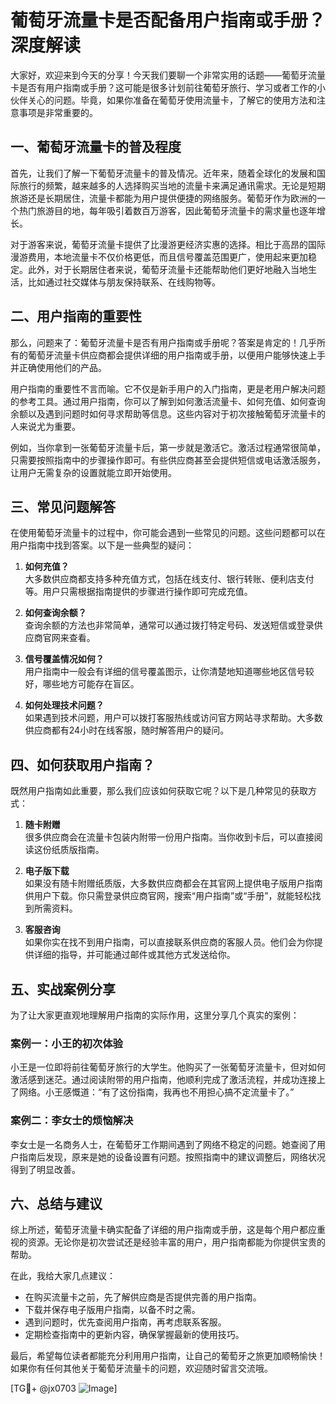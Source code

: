# 葡萄牙流量卡是否配备用户指南或手册？深度解读

大家好，欢迎来到今天的分享！今天我们要聊一个非常实用的话题——葡萄牙流量卡是否有用户指南或手册？这可能是很多计划前往葡萄牙旅行、学习或者工作的小伙伴关心的问题。毕竟，如果你准备在葡萄牙使用流量卡，了解它的使用方法和注意事项是非常重要的。

## 一、葡萄牙流量卡的普及程度

首先，让我们了解一下葡萄牙流量卡的普及情况。近年来，随着全球化的发展和国际旅行的频繁，越来越多的人选择购买当地的流量卡来满足通讯需求。无论是短期旅游还是长期居住，流量卡都能为用户提供便捷的网络服务。葡萄牙作为欧洲的一个热门旅游目的地，每年吸引着数百万游客，因此葡萄牙流量卡的需求量也逐年增长。

对于游客来说，葡萄牙流量卡提供了比漫游更经济实惠的选择。相比于高昂的国际漫游费用，本地流量卡不仅价格更低，而且信号覆盖范围更广，使用起来更加稳定。此外，对于长期居住者来说，葡萄牙流量卡还能帮助他们更好地融入当地生活，比如通过社交媒体与朋友保持联系、在线购物等。

## 二、用户指南的重要性

那么，问题来了：葡萄牙流量卡是否有用户指南或手册呢？答案是肯定的！几乎所有的葡萄牙流量卡供应商都会提供详细的用户指南或手册，以便用户能够快速上手并正确使用他们的产品。

用户指南的重要性不言而喻。它不仅是新手用户的入门指南，更是老用户解决问题的参考工具。通过用户指南，你可以了解到如何激活流量卡、如何充值、如何查询余额以及遇到问题时如何寻求帮助等信息。这些内容对于初次接触葡萄牙流量卡的人来说尤为重要。

例如，当你拿到一张葡萄牙流量卡后，第一步就是激活它。激活过程通常很简单，只需要按照指南中的步骤操作即可。有些供应商甚至会提供短信或电话激活服务，让用户无需复杂的设置就能立即开始使用。

## 三、常见问题解答

在使用葡萄牙流量卡的过程中，你可能会遇到一些常见的问题。这些问题都可以在用户指南中找到答案。以下是一些典型的疑问：

1. **如何充值？**  
   大多数供应商都支持多种充值方式，包括在线支付、银行转账、便利店支付等。用户只需根据指南提供的步骤进行操作即可完成充值。

2. **如何查询余额？**  
   查询余额的方法也非常简单，通常可以通过拨打特定号码、发送短信或登录供应商官网来查看。

3. **信号覆盖情况如何？**  
   用户指南中一般会有详细的信号覆盖图示，让你清楚地知道哪些地区信号较好，哪些地方可能存在盲区。

4. **如何处理技术问题？**  
   如果遇到技术问题，用户可以拨打客服热线或访问官方网站寻求帮助。大多数供应商都有24小时在线客服，随时解答用户的疑问。

## 四、如何获取用户指南？

既然用户指南如此重要，那么我们应该如何获取它呢？以下是几种常见的获取方式：

1. **随卡附赠**  
   很多供应商会在流量卡包装内附带一份用户指南。当你收到卡后，可以直接阅读这份纸质版指南。

2. **电子版下载**  
   如果没有随卡附赠纸质版，大多数供应商都会在其官网上提供电子版用户指南供用户下载。你只需登录供应商官网，搜索“用户指南”或“手册”，就能轻松找到所需资料。

3. **客服咨询**  
   如果你实在找不到用户指南，可以直接联系供应商的客服人员。他们会为你提供详细的指导，并可能通过邮件或其他方式发送给你。

## 五、实战案例分享

为了让大家更直观地理解用户指南的实际作用，这里分享几个真实的案例：

### 案例一：小王的初次体验  
小王是一位即将前往葡萄牙旅行的大学生。他购买了一张葡萄牙流量卡，但对如何激活感到迷茫。通过阅读附带的用户指南，他顺利完成了激活流程，并成功连接上了网络。小王感慨道：“有了这份指南，我再也不用担心搞不定流量卡了。”

### 案例二：李女士的烦恼解决  
李女士是一名商务人士，在葡萄牙工作期间遇到了网络不稳定的问题。她查阅了用户指南后发现，原来是她的设备设置有问题。按照指南中的建议调整后，网络状况得到了明显改善。

## 六、总结与建议

综上所述，葡萄牙流量卡确实配备了详细的用户指南或手册，这是每个用户都应重视的资源。无论你是初次尝试还是经验丰富的用户，用户指南都能为你提供宝贵的帮助。

在此，我给大家几点建议：
- 在购买流量卡之前，先了解供应商是否提供完善的用户指南。
- 下载并保存电子版用户指南，以备不时之需。
- 遇到问题时，优先查阅用户指南，再考虑联系客服。
- 定期检查指南中的更新内容，确保掌握最新的使用技巧。

最后，希望每位读者都能充分利用用户指南，让自己的葡萄牙之旅更加顺畅愉快！如果你有任何其他关于葡萄牙流量卡的问题，欢迎随时留言交流哦。

[TG💪+ @jx0703 ![Image](https://github.com/user-attachments/assets/dbca1d08-cadb-493c-b0ec-ad6f7a83f270)]